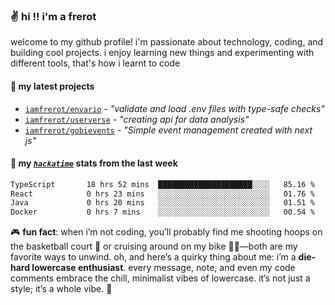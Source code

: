 ### ✌️ hi !! i'm a frerot

welcome to my github profile! i'm passionate about technology, coding, and
building cool projects. i enjoy learning new things and experimenting with
different tools, that's how i learnt to code

#### 🚀 my latest projects

- [`iamfrerot/envario`](https://github.com/iamfrerot/envario) - _"validate and
  load .env files with type-safe checks"_
- [`iamfrerot/userverse`](https://github.com/iamfrerot/userverse) - _"creating api for
  data analysis"_
- [`iamfrerot/gobievents`](https://github.com/iamfrerot/gobievents) - _"Simple
  event management created with next js"_

#### 📡 my [_`hackatime`_](https://waka.hackclub.com) stats from the last week

<!--START_SECTION:waka-->

```txt
TypeScript       18 hrs 52 mins  █████████████████████░░░░   85.16 %
React            0 hrs 23 mins   ░░░░░░░░░░░░░░░░░░░░░░░░░   01.76 %
Java             0 hrs 20 mins   ░░░░░░░░░░░░░░░░░░░░░░░░░   01.51 %
Docker           0 hrs 7 mins    ░░░░░░░░░░░░░░░░░░░░░░░░░   00.54 %
```

<!--END_SECTION:waka-->

🎮 **fun fact**: when i’m not coding, you’ll probably find me shooting hoops on
the basketball court 🏀 or cruising around on my bike 🚴‍♂️—both are my favorite
ways to unwind. oh, and here’s a quirky thing about me: i’m a **die-hard
lowercase enthusiast**. every message, note, and even my code comments embrace
the chill, minimalist vibes of lowercase. it’s not just a style; it’s a whole
vibe. 🤘

